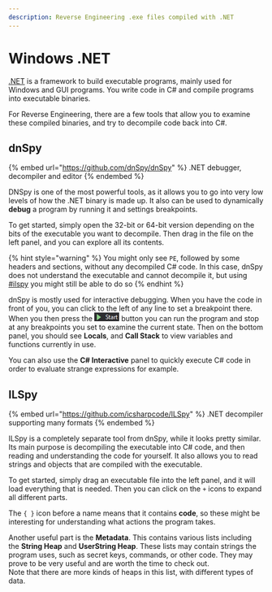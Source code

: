 ```yaml
---
description: Reverse Engineering .exe files compiled with .NET
---
```


# Windows .NET

[.NET](https://dotnet.microsoft.com/en-us/) is a framework to build executable programs, mainly used for Windows and GUI programs. You write code in C# and compile programs into executable binaries.&#x20;

For Reverse Engineering, there are a few tools that allow you to examine these compiled binaries, and try to decompile code back into C#.&#x20;

## dnSpy

{% embed url="https://github.com/dnSpy/dnSpy" %}
.NET debugger, decompiler and editor
{% endembed %}

DNSpy is one of the most powerful tools, as it allows you to go into very low levels of how the .NET binary is made up. It also can be used to dynamically **debug** a program by running it and settings breakpoints.&#x20;

To get started, simply open the 32-bit or 64-bit version depending on the bits of the executable you want to decompile. Then drag in the file on the left panel, and you can explore all its contents.&#x20;

{% hint style="warning" %}
You might only see `PE`, followed by some headers and sections, without any decompiled C# code. In this case, dnSpy does not understand the executable and cannot decompile it, but using [#ilspy](windows-.net.md#ilspy "mention") you might still be able to do so
{% endhint %}

dnSpy is mostly used for interactive debugging. When you have the code in front of you, you can click to the left of any line to set a breakpoint there. When you then press the ![](<../.gitbook/assets/image (2).png>) button you can run the program and stop at any breakpoints you set to examine the current state. Then on the bottom panel, you should see **Locals**, and **Call Stack** to view variables and functions currently in use.&#x20;

You can also use the **C# Interactive** panel to quickly execute C# code in order to evaluate strange expressions for example.&#x20;

## ILSpy

{% embed url="https://github.com/icsharpcode/ILSpy" %}
.NET decompiler supporting many formats
{% endembed %}

ILSpy is a completely separate tool from dnSpy, while it looks pretty similar. Its main purpose is decompiling the executable into C# code, and then reading and understanding the code for yourself. It also allows you to read strings and objects that are compiled with the executable.&#x20;

To get started, simply drag an executable file into the left panel, and it will load everything that is needed. Then you can click on the `+` icons to expand all different parts.&#x20;

The `{ }` icon before a name means that it contains **code**, so these might be interesting for understanding what actions the program takes.&#x20;

Another useful part is the **Metadata**. This contains various lists including the **String Heap** and **UserString Heap**. These lists may contain strings the program uses, such as secret keys, commands, or other code. They may prove to be very useful and are worth the time to check out. \
Note that there are more kinds of heaps in this list, with different types of data.

